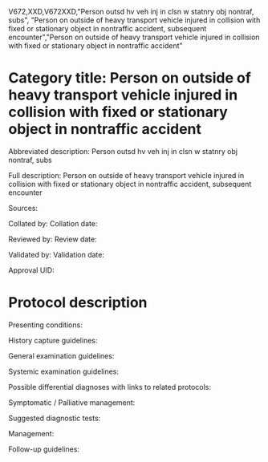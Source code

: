 V672,XXD,V672XXD,"Person outsd hv veh inj in clsn w statnry obj nontraf, subs", "Person on outside of heavy transport vehicle injured in collision with fixed or stationary object in nontraffic accident, subsequent encounter","Person on outside of heavy transport vehicle injured in collision with fixed or stationary object in nontraffic accident"
# Category title: Person on outside of heavy transport vehicle injured in collision with fixed or stationary object in nontraffic accident

Abbreviated description: Person outsd hv veh inj in clsn w statnry obj nontraf, subs

Full description: Person on outside of heavy transport vehicle injured in collision with fixed or stationary object in nontraffic accident, subsequent encounter

Sources:

Collated by:
Collation date:

Reviewed by:
Review date:

Validated by:
Validation date:

Approval UID:

# Protocol description

Presenting conditions:

History capture guidelines:

General examination guidelines:

Systemic examination guidelines:

Possible differential diagnoses with links to related protocols:

Symptomatic / Palliative management:

Suggested diagnostic tests:

Management:

Follow-up guidelines:
